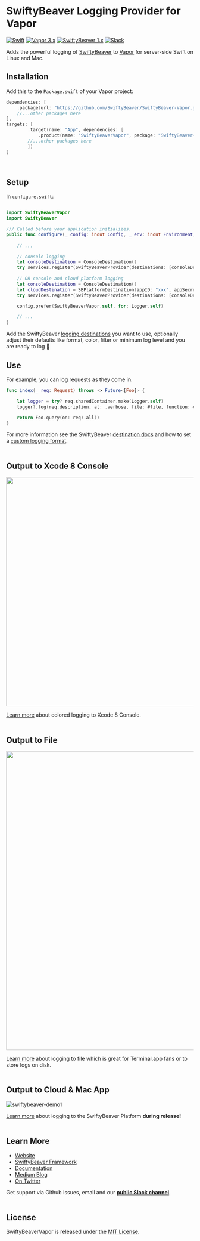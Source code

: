 # SwiftyBeaver Logging Provider for Vapor
[![Swift](https://img.shields.io/badge/Swift-4.1-orange.svg)](https://swift.org) 
[![Vapor 3.x](https://img.shields.io/badge/Vapor-3.x-blue.svg)](http://vapor.codes/) 
[![SwiftyBeaver 1.x](https://img.shields.io/badge/SwiftyBeaver-1.x-blue.svg)](https://github.com/SwiftyBeaver/SwiftyBeaver) 
[![Slack](https://img.shields.io/badge/Join-Our%20Slack%20Chat-blue.svg)](https://slack.swiftybeaver.com) 

Adds the powerful logging of [SwiftyBeaver](https://github.com/SwiftyBeaver/SwiftyBeaver) to [Vapor](https://github.com/vapor/vapor) for server-side Swift on Linux and Mac.

## Installation

Add this to the `Package.swift` of your Vapor project:

```swift
dependencies: [
    .package(url: "https://github.com/SwiftyBeaver/SwiftyBeaver-Vapor.git", from: "1.1.0"),
	//...other packages here
],
targets: [
        .target(name: "App", dependencies: [
            .product(name: "SwiftyBeaverVapor", package: "SwiftyBeaver-Vapor")
	    //...other packages here
        ])
]
```

<br/>

## Setup

In `configure.swift`:
```swift

import SwiftyBeaverVapor
import SwiftyBeaver

/// Called before your application initializes.
public func configure(_ config: inout Config, _ env: inout Environment, _ services: inout Services) throws {
    
    // ...

    // console logging 
    let consoleDestination = ConsoleDestination()
    try services.register(SwiftyBeaverProvider(destinations: [consoleDestination]))
    
    // OR console and cloud platform logging
    let consoleDestination = ConsoleDestination()
    let cloudDestination = SBPlatformDestination(appID: "xxx", appSecret: "xxxxxx", encryptionKey: "xxxxx")
    try services.register(SwiftyBeaverProvider(destinations: [consoleDestination, cloudDestination]))

    config.prefer(SwiftyBeaverVapor.self, for: Logger.self)

    // ...
}
```

Add the SwiftyBeaver [logging destinations](http://docs.swiftybeaver.com/category/8-logging-destinations) you want to use, optionally adjust their defaults like format, color, filter or minimum log level and you are ready to log 🙌
<br/>

## Use

For example, you can log requests as they come in.
```swift
func index(_ req: Request) throws -> Future<[Foo]> {

    let logger = try? req.sharedContainer.make(Logger.self)
    logger?.log(req.description, at: .verbose, file: #file, function: #function, line: #line, column: #column)

    return Foo.query(on: req).all()
}

```

For more information see the SwiftyBeaver [destination docs](http://docs.swiftybeaver.com/category/8-logging-destinations) and how to set a [custom logging format](http://docs.swiftybeaver.com/category/19-advanced-topics).
<br/><br/>

## Output to Xcode 8 Console

<img src="https://cloud.githubusercontent.com/assets/564725/18640658/5e1ea16e-7e99-11e6-8fbf-706b3150c617.png" width="615">

[Learn more](http://docs.swiftybeaver.com/article/9-log-to-xcode-console) about colored logging to Xcode 8 Console.
<br/><br/>

## Output to File

<img src="https://cloud.githubusercontent.com/assets/564725/18640664/658667ac-7e99-11e6-9267-d7cd168fea47.png" width="802">


[Learn more](http://docs.swiftybeaver.com/article/10-log-to-file) about logging to file which is great for Terminal.app fans or to store logs on disk.
<br/><br/>

## Output to Cloud & Mac App

![swiftybeaver-demo1](https://cloud.githubusercontent.com/assets/564725/14846071/218c0646-0c62-11e6-92cb-e6e963b68724.gif)

[Learn more](http://docs.swiftybeaver.com/article/11-log-to-swiftybeaver-platform) about logging to the SwiftyBeaver Platform **during release!**
<br/><br/>

## Learn More

- [Website](https://swiftybeaver.com)
- [SwiftyBeaver Framework](https://github.com/SwiftyBeaver/SwiftyBeaver)
- [Documentation](http://docs.swiftybeaver.com/)
- [Medium Blog](https://medium.com/swiftybeaver-blog)
- [On Twitter](https://twitter.com/SwiftyBeaver)


Get support via Github Issues, email and our <b><a href="https://slack.swiftybeaver.com">public Slack channel</a></b>.
<br/><br/>

## License

SwiftyBeaverVapor is released under the [MIT License](https://github.com/SwiftyBeaver/SwiftyBeaver-Vapor/blob/master/LICENSE).
